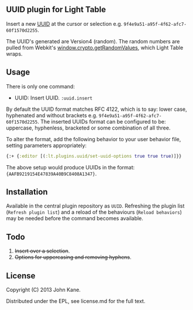 UUID plugin for Light Table
---------------------------

Insert a new [UUID](http://en.wikipedia.org/wiki/Universally_unique_identifier) at the cursor or selection e.g. `9f4e9a51-a95f-4f62-afc7-60f1570d2255`.

The UUID's generated are Version4 (random). The random numbers are pulled from Webkit's [window.crypto.getRandomValues](https://developer.mozilla.org/en-US/docs/Web/API/window.crypto.getRandomValues), which Light Table wraps.

Usage
-----

There is only one command:

* UUID: Insert UUID. `:uuid.insert`

By default the UUID format matches RFC 4122, which is to say: lower case, hyphenated and without brackets e.g. `9f4e9a51-a95f-4f62-afc7-60f1570d2255`. The inserted UUIDs format can be configured to be: uppercase, hyphenless, bracketed or some combination of all three.

To alter the format, add the following behavior to your user behavior file, setting parameters appropriately:

```clojure
{:+ {:editor [(:lt.plugins.uuid/set-uuid-options true true true)]}}
```

The above setup would produce UUIDs in the format:`{AAFB9219154E47839A40B9C8408A1347}`.

Installation
------------

Available in the central plugin repository as `UUID`. Refreshing the plugin list (`Refresh plugin list`) and a reload of the behaviours (`Reload behaviors`) may be needed before the command becomes available.

Todo
----

1. ~~Insert over a selection~~.
2. ~~Options for uppercasing and removing hyphens~~.

License
-------

Copyright (C) 2013 John Kane.

Distributed under the EPL, see license.md for the full text.
